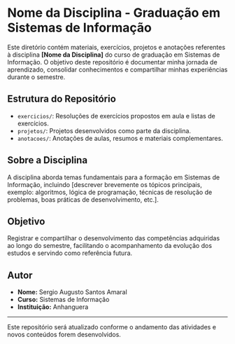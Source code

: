 # Nome da Disciplina - Graduação em Sistemas de Informação

Este diretório contém materiais, exercícios, projetos e anotações referentes à disciplina **[Nome da Disciplina]** do curso de graduação em Sistemas de Informação. O objetivo deste repositório é documentar minha jornada de aprendizado, consolidar conhecimentos e compartilhar minhas experiências durante o semestre.

## Estrutura do Repositório

- `exercicios/`: Resoluções de exercícios propostos em aula e listas de exercícios.
- `projetos/`: Projetos desenvolvidos como parte da disciplina.
- `anotacoes/`: Anotações de aulas, resumos e materiais complementares.

## Sobre a Disciplina

A disciplina aborda temas fundamentais para a formação em Sistemas de Informação, incluindo [descrever brevemente os tópicos principais, exemplo: algoritmos, lógica de programação, técnicas de resolução de problemas, boas práticas de desenvolvimento, etc.].

## Objetivo

Registrar e compartilhar o desenvolvimento das competências adquiridas ao longo do semestre, facilitando o acompanhamento da evolução dos estudos e servindo como referência futura.

## Autor

- **Nome:** Sergio Augusto Santos Amaral
- **Curso:** Sistemas de Informação
- **Instituição:** Anhanguera

---

Este repositório será atualizado conforme o andamento das atividades e novos conteúdos forem desenvolvidos.
